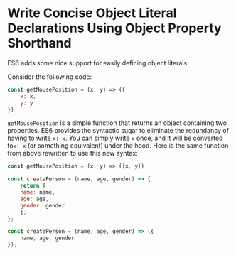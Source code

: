 # **Write Concise Object Literal Declarations Using Object Property Shorthand**

ES6 adds some nice support for easily defining object literals.

Consider the following code:

```js
const getMousePosition = (x, y) => ({
	x: x,
	y: y
})
```

`getMousePosition` is a simple function that returns an object containing two properties. ES6 provides the syntactic sugar to eliminate the redundancy of having to write `x: x`. You can simply write `x` once, and it will be converted to`x: x` (or something equivalent) under the hood. Here is the same function from above rewritten to use this new syntax:

```js
const getMousePosition = (x, y) => ({x, y})
```

```js
const createPerson = (name, age, gender) => {
	return {
	name: name,
	age: age,
	gender: gender
	};
};

const createPerson = (name, age, gender) => ({
	name, age, gender
});
```